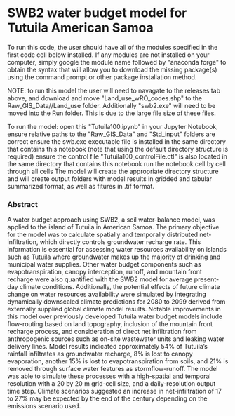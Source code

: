 # SWB2 water budget model for Tutuila American Samoa


To run this code, the user should have all of the modules specified in the first code cell below installed. If any modules are not installed on your computer, simply google the module name followed by "anaconda forge" to obtain the syntax that will allow you to download the missing package(s) using the command prompt or other package installation method.

NOTE: to run this model the user will need to navagate to the releases tab above, and download and move "Land_use_wRO_codes.shp" to the  Raw_GIS_Data//Land_use folder. Additionally  "swb2.exe" will need to be moved into the Run folder. This is due to the large file size of these files. 

To run the model:
open this "Tutuila100.ipynb" in your Jupyter Notebook, ensure relative paths to the "Raw_GIS_Data" and "Std_input" folders are correct ensure the swb.exe executable file is installed in the same directory that contains this notebook (note that using the default directory structure is required) ensure the control file "Tutuila100_controlFile.ctl" is also located in the same directory that contains this notebook run the notebook cell by cell through all cells The model will create the appropriate directory structure and will create output folders with model results in gridded and tabular summarized format, as well as fitures in .tif format.

### Abstract
A water budget approach using SWB2, a soil water-balance model, was applied to the island of Tutuila in American Samoa. The primary objective for the model was to calculate spatially and temporally distributed net-infiltration, which directly controls groundwater recharge rate. This information is essential for assessing water resources availability on islands such as Tutuila where groundwater makes up the majority of drinking and municipal water supplies. Other water budget components such as evapotranspiration, canopy interception, runoff, and mountain front recharge were also quantified with the SWB2 model for average present-day climate conditions. Additionally, the potential effects of future climate change on water resources availability were simulated by integrating dynamically downscaled climate predictions for 2080 to 2099 derived from externally supplied global climate model results. Notable improvements in this model over previously developed Tutuila water budget models include flow-routing based on land topography, inclusion of the mountain front recharge process, and consideration of direct net infiltration from anthropogenic sources such as on-site wastewater units and leaking water delivery lines. Model results indicated approximately 54% of Tutuila’s rainfall infiltrates as groundwater recharge, 8% is lost to canopy evaporation, another 15% is lost to evapotranspiration from soils, and 21% is removed through surface water features as stormflow-runoff. The model was able to simulate these processes with a high-spatial and temporal resolution with a 20 by 20 m grid-cell size, and a daily-resolution output time step. Climate scenarios suggested an increase in net-infiltration of 17 to 27% may be expected by the end of the century depending on the emissions scenario used.
